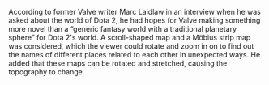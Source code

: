 According to former Valve writer Marc Laidlaw in an interview when he was asked about the world of Dota 2, he had hopes for Valve making something more novel than a “generic fantasy world with a traditional planetary sphere” for Dota 2's world. A scroll-shaped map and a Möbius strip map was considered, which the viewer could rotate and zoom in on to find out the names of different places related to each other in unexpected ways. He added that these maps can be rotated and stretched, causing the topography to change.